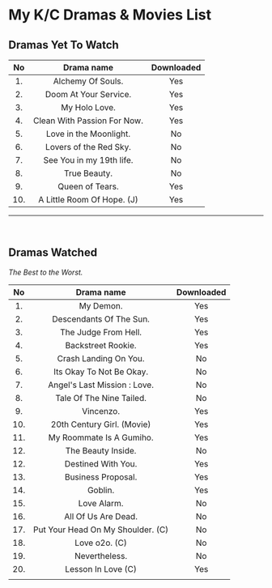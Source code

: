 # My K/C Dramas & Movies List

## Dramas Yet To Watch

| No | Drama name                         | Downloaded |
|:--:|:----------------------------------:|:----------:|
|1.  | Alchemy Of Souls.                  | Yes        |
|2.  | Doom At Your Service.              | Yes        |
|3.  | My Holo Love.                      | Yes        |
|4.  | Clean With Passion For Now.        | Yes        |
|5.  | Love in the Moonlight.             | No         |
|6.  | Lovers of the Red Sky.             | No         |
|7.  | See You in my 19th life.           | No         |
|8.  | True Beauty.                       | No         |
|9.  | Queen of Tears.                    | Yes        |
|10. | A Little Room Of Hope. (J)         | Yes        |

***
<br>

## Dramas Watched

*The Best to the Worst.*

| No | Drama name                         | Downloaded |
|:--:|:----------------------------------:|:----------:|
|1.  | My Demon.                          | Yes        |
|2.  | Descendants Of The Sun.            | Yes        |
|3.  | The Judge From Hell.               | Yes        |
|4.  | Backstreet Rookie.                 | Yes        |
|5.  | Crash Landing On You.              | No         |
|6.  | Its Okay To Not Be Okay.           | No         |
|7.  | Angel's Last Mission : Love.       | No         |
|8.  | Tale Of The Nine Tailed.           | No         |
|9.  | Vincenzo.                          | Yes        |
|10. | 20th Century Girl. (Movie)         | Yes        |
|11. | My Roommate Is A Gumiho.           | Yes        |
|12. | The Beauty Inside.                 | No         |
|12. | Destined With You.                 | Yes        |
|13. | Business Proposal.                 | Yes        |
|14. | Goblin.                            | Yes        |
|15. | Love Alarm.                        | No         |
|16. | All Of Us Are Dead.                | No         |
|17. | Put Your Head On My Shoulder. (C)  | No         |
|18. | Love o2o. (C)                      | No         |
|19. | Nevertheless.                      | No         |
|20. | Lesson In Love (C)                 | Yes        |
|    |                                    |            | 

